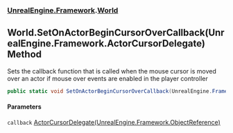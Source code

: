 ### [UnrealEngine.Framework](./UnrealEngine-Framework.md 'UnrealEngine.Framework').[World](./World.md 'UnrealEngine.Framework.World')
## World.SetOnActorBeginCursorOverCallback(UnrealEngine.Framework.ActorCursorDelegate) Method
Sets the callback function that is called when the mouse cursor is moved over an actor if mouse over events are enabled in the player controller  
```csharp
public static void SetOnActorBeginCursorOverCallback(UnrealEngine.Framework.ActorCursorDelegate callback);
```
#### Parameters
<a name='UnrealEngine-Framework-World-SetOnActorBeginCursorOverCallback(UnrealEngine-Framework-ActorCursorDelegate)-callback'></a>
`callback` [ActorCursorDelegate(UnrealEngine.Framework.ObjectReference)](./ActorCursorDelegate(ObjectReference).md 'UnrealEngine.Framework.ActorCursorDelegate(UnrealEngine.Framework.ObjectReference)')  
  
